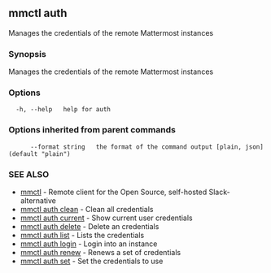 ## mmctl auth

Manages the credentials of the remote Mattermost instances

### Synopsis

Manages the credentials of the remote Mattermost instances

### Options

```
  -h, --help   help for auth
```

### Options inherited from parent commands

```
      --format string   the format of the command output [plain, json] (default "plain")
```

### SEE ALSO

* [mmctl](mmctl.md)	 - Remote client for the Open Source, self-hosted Slack-alternative
* [mmctl auth clean](mmctl_auth_clean.md)	 - Clean all credentials
* [mmctl auth current](mmctl_auth_current.md)	 - Show current user credentials
* [mmctl auth delete](mmctl_auth_delete.md)	 - Delete an credentials
* [mmctl auth list](mmctl_auth_list.md)	 - Lists the credentials
* [mmctl auth login](mmctl_auth_login.md)	 - Login into an instance
* [mmctl auth renew](mmctl_auth_renew.md)	 - Renews a set of credentials
* [mmctl auth set](mmctl_auth_set.md)	 - Set the credentials to use

